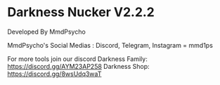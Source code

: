 # Darkness Nucker V2.2.2
Developed By MmdPsycho

MmdPsycho's Social Medias : Discord, Telegram, Instagram = mmd1ps

For more tools join our discord
Darkness Family: https://discord.gg/AYM23AP258
Darkness Shop: https://discord.gg/8wsUdq3waT
